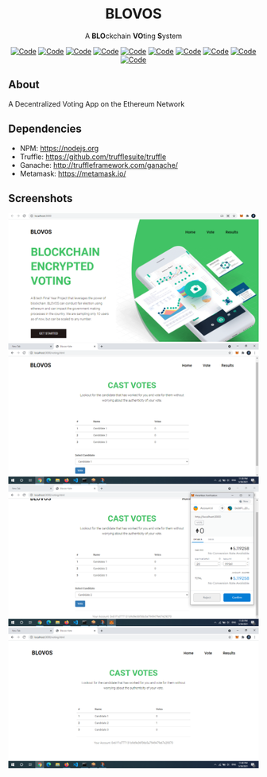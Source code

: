 <h1 align="center">BLOVOS</h1>
<p align="center">
  A <b>BLO</b>ckchain <b>VO</b>ting <b>S</b>ystem


<p align="center">
  <a href="#" target="_blank"><img alt="Code" src="https://img.shields.io/badge/HTML-orange?style=flat-square&logo=HTML&logoColor=white"></a>
  <a href="#" target="_blank"><img alt="Code" src="https://img.shields.io/badge/CSS-blue?style=flat-square&logo=CSS&logoColor=white"></a>
  <a href="#" target="_blank"><img alt="Code" src="https://img.shields.io/badge/JavaScript-yellow?style=flat-square&logo=JS&logoColor=white"></a>
  <a href="#" target="_blank"><img alt="Code" src="https://img.shields.io/badge/Ethereum-lightgrey?style=flat-square&logo=Eth&logoColor=white"></a>
  <a href="#" target="_blank"><img alt="Code" src="https://img.shields.io/badge/Ganache-green?style=flat-square&logo=Gnache&logoColor=white"></a>
  <a href="#" target="_blank"><img alt="Code" src="https://img.shields.io/badge/Truffle-blue?style=flat-square&logo=Gnache&logoColor=white"></a>
  <a href="#" target="_blank"><img alt="Code" src="https://img.shields.io/badge/Solidity-orange?style=flat-square&logo=Gnache&logoColor=white"></a>
  <a href="#" target="_blank"><img alt="Code" src="https://img.shields.io/badge/Metamask-lightgrey?style=flat-square&logo=Gnache&logoColor=white"></a>
  <a href="#" target="_blank"><img alt="Code" src="https://img.shields.io/badge/npm-red?style=flat-square&logo=Gnache&logoColor=white"></a>
  <a href="#" target="_blank"><img alt="Code" src="https://img.shields.io/badge/Blockchain-blue?style=flat-square&logo=Gnache&logoColor=white"></a>

## About
A Decentralized Voting App on the Ethereum Network

## Dependencies
- NPM: https://nodejs.org
- Truffle: https://github.com/trufflesuite/truffle
- Ganache: http://truffleframework.com/ganache/
- Metamask: https://metamask.io/

## Screenshots
  <img src="https://github.com/nabz1999/Blockchain-Encrypted-Voting/blob/main/BLOVOS-img/BlovosHome.PNG">
  <img src="https://github.com/nabz1999/Blockchain-Encrypted-Voting/blob/main/BLOVOS-img/BlovosVote.PNG">
  <img src="https://github.com/nabz1999/Blockchain-Encrypted-Voting/blob/main/BLOVOS-img/VoteFees.PNG">
  <img src="https://github.com/nabz1999/Blockchain-Encrypted-Voting/blob/main/BLOVOS-img/AfterVoteScreen.PNG">
  
